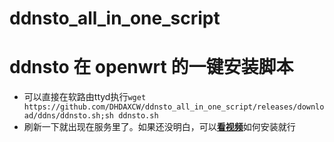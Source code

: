 # ddnsto_all_in_one_script

# ddnsto 在 openwrt 的一键安装脚本
- 可以直接在软路由ttyd执行```wget https://github.com/DHDAXCW/ddnsto_all_in_one_script/releases/download/ddns/ddnsto.sh;sh ddnsto.sh``` 
- 刷新一下就出现在服务里了。如果还没明白，可以[**看视频**](https://github.com/DHDAXCW/NanoPi-R4S-2021/releases/download/ddns/Video.tutorial.mp4)如何安装就行
